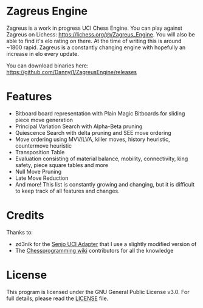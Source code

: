 # Zagreus Engine
Zagreus is a work in progress UCI Chess Engine. You can play against Zagreus on Lichess: https://lichess.org/@/Zagreus_Engine. You will also be able to find it's elo rating on there. At the time of writing this is around ~1800 rapid. 
Zagreus is a constantly changing engine with hopefully an increase in elo every update.

You can download binaries here: https://github.com/Dannyj1/ZagreusEngine/releases

# Features
- Bitboard board representation with Plain Magic Bitboards for sliding piece move generation
- Principal Variation Search with Alpha-Beta pruning
- Quiescence Search with delta pruning and SEE move ordering
- Move ordering using MVV/LVA, killer moves, history heuristic, countermove heuristic
- Transposition Table
- Evaluation consisting of material balance, mobility, connectivity, king safety, piece square tables and more
- Null Move Pruning
- Late Move Reduction
- And more! This list is constantly growing and changing, but it is difficult to keep track of all features and changes.

# Credits
Thanks to:
- zd3nik for the [Senjo UCI Adapter](https://github.com/zd3nik/SenjoUCIAdapter) that I use a slightly modified version of
- The [Chessprogramming wiki](https://www.chessprogramming.org/Main_Page) contributors for all the knowledge


# License
This program is licensed under the GNU General Public License v3.0. For full details, please read the [LICENSE](https://github.com/Dannyj1/ZagreusEngine/blob/master/LICENSE) file.
